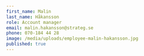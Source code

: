 ```yaml
---
first_name: Malin
last_name: Håkansson
role: Account manager
email: malin.hakansson@strateg.se
phone: 070-184 44 28
image: /media/uploads/employee-malin-hakansson.jpg
published: true
---
```


